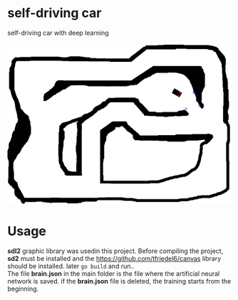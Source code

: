 # self-driving car
self-driving car with deep learning

![pic](https://github.com/mehmetkesik/selfdrivingcar/blob/master/asset/pic.png)

# Usage
**sdl2** graphic library was usedin this project.
Before compiling the project, **sd2** must be installed and the https://github.com/tfriedel6/canvas library should be installed.
later `go build` and run..
<br/>
The file **brain.json** in the main folder is the file where the artificial neural network is saved.
if the **brain.json** file is deleted, the training starts from the beginning.
